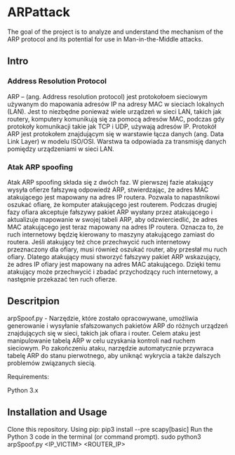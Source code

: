 # ARPattack

The goal of the project is to analyze and understand the mechanism of the ARP protocol and its potential for use in Man-in-the-Middle attacks.

## Intro

### Address Resolution Protocol

ARP – (ang. Address resolution protocol) jest protokołoem sieciowym używanym do mapowania adresów IP na adresy MAC w sieciach lokalnych (LAN). Jest to niezbędne ponieważ wiele urządzeń w sieci LAN, takich jak routery, komputery komunikują się za pomocą adresów MAC, podczas gdy protokoły komunikacji takie jak TCP i UDP, używają adresów IP.
Protokół ARP jest protokołem znajdującym się w warstawie łącza danych (ang. Data Link Layer) w modelu ISO/OSI. Warstwa ta odpowiada za transmisję danych pomiędzy urządzeniami w sieci LAN. 

### Atak ARP spoofing

Atak ARP spoofing składa się z dwóch faz. W pierwszej fazie atakujący wysyła ofierze fałszywą odpowiedź ARP, stwierdzając, że adres MAC atakującego jest mapowany na adres IP routera. Pozwala to napastnikowi oszukać ofiarę, że komputer atakującego jest routerem. Podczas drugiej fazy ofiara akceptuje fałszywy pakiet ARP wysłany przez atakującego i aktualizuje mapowanie w swojej tabeli ARP, aby odzwierciedlić, że adres MAC atakującego jest teraz mapowany na adres IP routera. Oznacza to, że ruch internetowy będzię kierowany to maszyny atakującego zamiast do routera. 
Jeśli atakujący też chce przechwycić ruch internetowy przeznaczony dla ofiary, musi również oszukać router, aby przesłał mu ruch ofiary. Dlatego atakujący musi stworzyć fałszywy pakiet ARP wskazujący, że adres IP ofiary jest mapowany na adres MAC atakującego. Dzięki temu atakujący może przechwycić i zbadać przychodzący ruch internetowy, a następnie przekazać ten ruch ofierze. 

## Descritpion 
arpSpoof.py - Narzędzie, które zostało opracowywane, umożliwia generowanie i wysyłanie sfałszowanych pakietów ARP do różnych urządzeń znajdujących się w sieci, takich jak ofiara i router. Celem ataku jest manipulowanie tabelą ARP w celu uzyskania kontroli nad ruchem sieciowym. Po zakończeniu ataku, narzędzie automatycznie przywraca tabelę ARP do stanu pierwotnego, aby uniknąć wykrycia a także dalszych problemów związanych siecią.

Requirements:

Python 3.x

## Installation and Usage
Clone this repository.
Using pip:
pip3 install --pre scapy[basic] 
Run the Python 3 code in the terminal (or command prompt).
sudo python3 arpSpoof.py <IP_VICTIM> <ROUTER_IP> 
